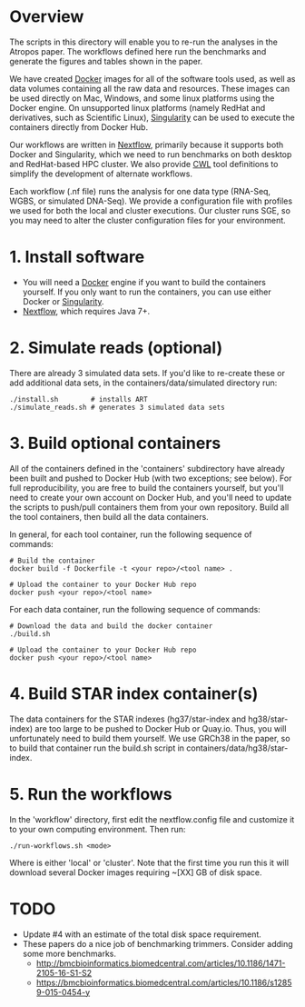 # Overview

The scripts in this directory will enable you to re-run the analyses in the Atropos paper. The workflows defined here run the benchmarks and generate the figures and tables shown in the paper.

We have created [Docker](https://www.docker.com/) images for all of the software tools used, as well as data volumes containing all the raw data and resources. These images can be used directly on Mac, Windows, and some linux platforms using the Docker engine. On unsupported linux platforms (namely RedHat and derivatives, such as Scientific Linux), [Singularity](http://singularity.lbl.gov/) can be used to execute the containers directly from Docker Hub. 

Our workflows are written in [Nextflow](https://www.nextflow.io/index.html), primarily because it supports both Docker and Singularity, which we need to run benchmarks on both desktop and RedHat-based HPC cluster. We also provide [CWL](http://www.commonwl.org/) tool definitions to simplify the development of alternate workflows.

Each workflow (.nf file) runs the analysis for one data type (RNA-Seq, WGBS, or simulated DNA-Seq). We provide a configuration file with profiles we used for both the local and cluster executions. Our cluster runs SGE, so you may need to alter the cluster configuration files for your environment.

# 1. Install software

* You will need a [Docker](https://www.docker.com/) engine if you want to build the containers yourself. If you only want to run the containers, you can use either Docker or [Singularity](http://singularity.lbl.gov/).
* [Nextflow](https://www.nextflow.io/index.html), which requires Java 7+.

# 2. Simulate reads (optional)

There are already 3 simulated data sets. If you'd like to re-create these or add additional data sets, in the containers/data/simulated directory run:

    ./install.sh        # installs ART
    ./simulate_reads.sh # generates 3 simulated data sets

# 3. Build optional containers

All of the containers defined in the 'containers' subdirectory have already been built and pushed to Docker Hub (with two exceptions; see below). For full reproducibility, you are free to build the containers yourself, but you'll need to create your own account on Docker Hub, and you'll need to update the scripts to push/pull containers them from your own repository. Build all the tool containers, then build all the data containers.

In general, for each tool container, run the following sequence of commands:

    # Build the container
    docker build -f Dockerfile -t <your repo>/<tool name> .
    
    # Upload the container to your Docker Hub repo
    docker push <your repo>/<tool name>

For each data container, run the following sequence of commands:

    # Download the data and build the docker container
    ./build.sh
    
    # Upload the container to your Docker Hub repo
    docker push <your repo>/<tool name>

# 4. Build STAR index container(s)

The data containers for the STAR indexes (hg37/star-index and hg38/star-index) are too large to be pushed to Docker Hub or Quay.io. Thus, you will unfortunately need to build them yourself. We use GRCh38 in the paper, so to build that container run the build.sh script in containers/data/hg38/star-index.

# 5. Run the workflows

In the 'workflow' directory, first edit the nextflow.config file and customize it to your own computing environment. Then run:

    ./run-workflows.sh <mode>

Where <mode> is either 'local' or 'cluster'. Note that the first time you run this it will download several Docker images requiring ~[XX] GB of disk space.

# TODO

* Update #4 with an estimate of the total disk space requirement.
* These papers do a nice job of benchmarking trimmers. Consider adding some more benchmarks.
    * http://bmcbioinformatics.biomedcentral.com/articles/10.1186/1471-2105-16-S1-S2
    * https://bmcbioinformatics.biomedcentral.com/articles/10.1186/s12859-015-0454-y
